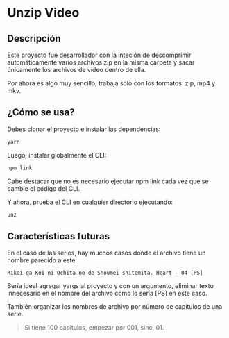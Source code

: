 # Unzip Video

## Descripción

Este proyecto fue desarrollador con la inteción de descomprimir automáticamente varios archivos zip en la misma carpeta y sacar únicamente los archivos de vídeo dentro de ella.

Por ahora es algo muy sencillo, trabaja 
solo con los formatos: zip, mp4 y mkv.

## ¿Cómo se usa?

Debes clonar el proyecto e instalar las dependencias:

```bash
yarn
```

Luego, instalar globalmente el CLI:
```bash
npm link
```
Cabe destacar que no es necesario ejecutar npm link cada vez que se cambie el código del CLI.

Y ahora, prueba el CLI en cualquier directorio ejecutando:
```bash
unz
```

## Características futuras

En el caso de las series, hay muchos casos donde el archivo tiene un nombre parecido a este:

``
Rikei ga Koi ni Ochita no de Shoumei shitemita. Heart - 04 [PS]
``

Sería ideal agregar yargs al proyecto y con un argumento, eliminar texto innecesario en el nombre del archivo como lo sería [PS] en este caso.

También organizar los nombres de archivo por número de capítulos de una serie.

> Si tiene 100 capítulos, empezar por 001, sino, 01.

